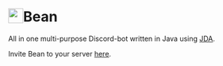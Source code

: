 <h1> <img src="https://bean.bz/img/icons/android-chrome-512x512.png"
  width="30"
  height="30"
  style="float:left;">
  Bean
</h1>

All in one multi-purpose Discord-bot written in Java using [JDA](https://github.com/DV8FromTheWorld/JDA).

Invite Bean to your server [here](https://bean.bz/).